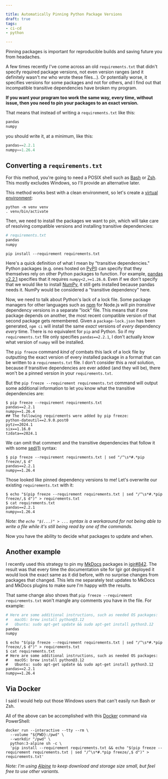 ```yaml
---

title: Automatically Pinning Python Package Versions
draft: true
tags:
- ci-cd
- python

---
```


Pinning packages is important for reproducible builds and saving future you from headaches.

A few times recently I've come across an old `requirements.txt` that didn't specify required package versions, not even version ranges (and it definitely wasn't _me_ who wrote these files...). Or potentially worse, it specifies versions for some packages and not for others, and I find out that incompatible transitive dependencies have broken my program.

**If you want your program too work the same way, every time, without issue, then you need to pin your packages to an exact version.**

That means that instead of writing a `requirements.txt` like this:

```python
pandas
numpy
```

you should write it, at a minimum, like this:

```python
pandas==2.2.1
numpy==1.26.4
```

## Converting a `requirements.txt`

For this method, you're going to need a POSIX shell such as [Bash](https://www.gnu.org/software/bash/) or [Zsh](https://www.zsh.org/). This mostly excludes Windows, so I'll provide an alternative later.

This method works best with a clean environment, so let's create a [virtual environment](https://docs.python.org/3/library/venv.html):

```shell
python -m venv venv
. venv/bin/activate
```

Then, we need to install the packages we want to pin, which will take care of resolving compatible versions and installing transitive dependencies:

```python
# requirements.txt
pandas
numpy
```

```shell
pip install --requirement requirements.txt
```

Here's a quick definition of what I mean by "transitive dependencies." Python packages (e.g. ones hosted on [PyPI](https://pypi.org/)) can specify that they themselves rely on other Python packages to function. For example, [pandas v2.2.1](https://pypi.org/project/pandas/2.2.1/) specifies that it requires `numpy<2,>=1.26.0`. Even if we don't specify that we would like to install [NumPy](https://pypi.org/project/numpy/), it still gets installed because pandas needs it. NumPy would be considered a "transitive dependency" here.

Now, we need to talk about Python's lack of a lock file. Some package managers for other languages such as [npm](https://www.npmjs.com/) for Node.js will pin _transitive_ dependency versions in a separate "lock" file. This means that if one package depends on another, the most recent compatible version of that second package gets remembered. Given a `package-lock.json` has been generated, `npm ci` will install the same _exact_ versions of _every_ dependency _every_ time. There is no equivalent for `pip` and Python. So if my `requirements.txt` file only specifies `pandas==2.2.1`, I don't actually know what version of `numpy` will be installed.

The `pip freeze` command _kind of_ combats this lack of a lock file by outputting the exact version of every installed package in a format that can be written to a `requirements.txt` file. I don't consider this a _real_ solution, because if transitive dependencies are ever added (and they will be), there won't be a pinned version in your `requirements.txt`.

But the `pip freeze --requirement requirements.txt` command will output some additional information to let you know what the transitive dependencies are:

```shell
$ pip freeze --requirement requirements.txt
pandas==2.2.1
numpy==1.26.4
## The following requirements were added by pip freeze:
python-dateutil==2.9.0.post0
pytz==2024.1
six==1.16.0
tzdata==2024.1
```

We can omit that comment and the transitive dependencies that follow it with some [sed(1)](https://linux.die.net/man/1/sed) syntax:

```shell
$ pip freeze --requirement requirements.txt | sed "/^\s*#.*pip freeze/,$ d"
pandas==2.2.1
numpy==1.26.4
```

Those looked like pinned dependency versions to me! Let's overwrite our existing `requirements.txt` with it:

```shell
$ echo "$(pip freeze --requirement requirements.txt | sed "/^\s*#.*pip freeze/,$ d")" > requirements.txt
$ cat requirements.txt
pandas==2.2.1
numpy==1.26.4
```

_Note: the `echo "$(...)" > ...` syntax is a workaround for not being able to write a file while it's still being read by one of the commands._

Now you have the ability to decide what packages to update and when.

## Another example

I recently used this strategy to pin my [MkDocs](https://www.mkdocs.org/) packages in [igir#842](https://github.com/emmercm/igir/pull/842/files). The result was that every time the documentation site for Igir got deployed it would look the exact same as it did before, with no surprise changes from packages that changed. This lets me separately test updates to MkDocs and MkDocs plugins to make sure I'm happy with the results.

That same change also shows that `pip freeze --requirement requirements.txt` won't mangle any comments you have in the file. For example:

```python
# Here are some additional instructions, such as needed OS packages:
# 	macOS: brew install python@3.12
#   Ubuntu: sudo apt-get update && sudo apt-get install python3.12
pandas
numpy
```

```shell
$ echo "$(pip freeze --requirement requirements.txt | sed "/^\s*#.*pip freeze/,$ d")" > requirements.txt
$ cat requirements.txt
# Here are some additional instructions, such as needed OS packages:
# 	macOS: brew install python@3.12
#   Ubuntu: sudo apt-get update && sudo apt-get install python3.12
pandas==2.2.1
numpy==1.26.4
```

## Via Docker

I said I would help out those Windows users that can't easily run Bash or Zsh.

All of the above can be accomplished with this [Docker](https://www.docker.com/) command via PowerShell:

```shell
docker run --interactive --tty --rm \
  --volume "${PWD}:/pwd" \
  --workdir "/pwd" \
  python:3-alpine sh -c \
  'pip install --requirement requirements.txt && echo "$(pip freeze --requirement requirements.txt | sed "/^\s*#.*pip freeze/,$ d")" > requirements.txt'
```

_Note: I'm using [Alpine](https://alpinelinux.org/) to keep download and storage size small, but feel free to use other variants._

<!--stackedit_data:
eyJoaXN0b3J5IjpbNTQzODU2NDE4LDEyMzg4NjUxOTQsLTU2OT
k4MzIyMywtMTk3NTY2ODI3M119
-->